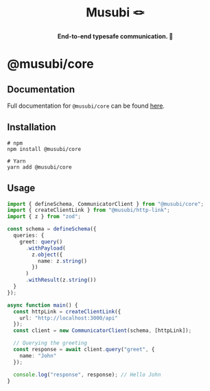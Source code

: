 

<div style="text-align: center;width:100%">
<h1>
Musubi 🪢
</h1>
<strong>End-to-end typesafe communication. 🎉</strong>
</div>

# @musubi/core

## Documentation
Full documentation for `@musubi/core` can be found [here](https://github.com/TheUnderScorer/musubi).

## Installation
```shell
# npm
npm install @musubi/core

# Yarn
yarn add @musubi/core
```

## Usage
```ts
import { defineSchema, CommunicatorClient } from "@musubi/core";
import { createClientLink } from "@musubi/http-link";
import { z } from "zod";

const schema = defineSchema({
  queries: {
    greet: query()
      .withPayload(
        z.object({
          name: z.string()
        })
      )
      .withResult(z.string())
  }
});

async function main() {
  const httpLink = createClientLink({
    url: "http://localhost:3000/api"
  });
  const client = new CommunicatorClient(schema, [httpLink]);

  // Querying the greeting
  const response = await client.query("greet", {
    name: "John"
  });

  console.log("response", response); // Hello John
}

```
